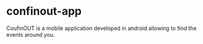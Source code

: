 # confinout-app
CoufinOUT is a mobile application developed in android allowing to find the events around you.
